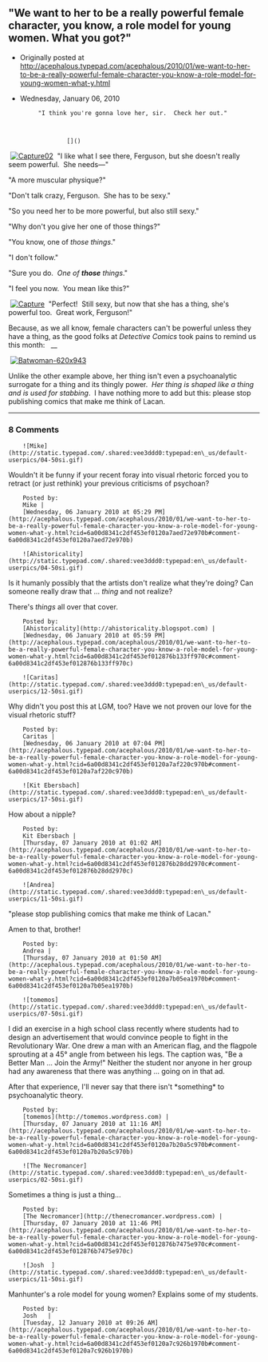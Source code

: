 ## "We want to her to be a really powerful female character, you know, a role model for young women.  What you got?"

 * Originally posted at http://acephalous.typepad.com/acephalous/2010/01/we-want-to-her-to-be-a-really-powerful-female-character-you-know-a-role-model-for-young-women-what-y.html
 * Wednesday, January 06, 2010



			"I think you're gonna love her, sir.  Check her out."

		

					[]()
			

 [![Capture02](http://acephalous.typepad.com/.a/6a00d8341c2df453ef0120a7ae94ac970b-320pi "Capture02")](http://acephalous.typepad.com/.a/6a00d8341c2df453ef0120a7ae94ac970b-pi) 
"I like what I see there, Ferguson, but she doesn't really seem powerful.  She needs—"

"A more muscular physique?"

"Don't talk crazy, Ferguson.  She has to be sexy."

"So you need her to be more powerful, but also still sexy."

"Why don't you give her one of those things?"

"You know, one of _those things_."

"I don't follow."

"Sure you do.  _One of_ _**those** things_."

"I feel you now.  You mean like this?"

 [![Capture](http://acephalous.typepad.com/.a/6a00d8341c2df453ef012876b0dc12970c-320pi "Capture")](http://acephalous.typepad.com/.a/6a00d8341c2df453ef012876b0dc12970c-pi) 
"Perfect!  Still sexy, but now that she has a thing, she's powerful too.  Great work, Ferguson!"

Because, as we all know, female characters can't be powerful unless they have a thing, as the good folks at _Detective Comics_ took pains to remind us this month:
 
__

 [![Batwoman-620x943](http://acephalous.typepad.com/.a/6a00d8341c2df453ef0120a7ae9c5f970b-500pi "Batwoman-620x943")](http://acephalous.typepad.com/.a/6a00d8341c2df453ef0120a7ae9c5f970b-pi)   

Unlike the other example above, her thing isn't even a psychoanalytic surrogate for a thing and its thingly power.  _Her thing is shaped like a thing and is used for stabbing_.  I have nothing more to add but this: please stop publishing comics that make me think of Lacan.  

			

* * *

### 8 Comments 

		

                
[]()

	

		![Mike](http://static.typepad.com/.shared:vee3ddd0:typepad:en\_us/default-userpics/04-50si.gif)
	

	

		

Wouldn't it be funny if your recent foray into visual rhetoric forced you to retract (or just rethink) your previous criticisms of psychoan?

	

		Posted by:
		Mike |
		[Wednesday, 06 January 2010 at 05:29 PM](http://acephalous.typepad.com/acephalous/2010/01/we-want-to-her-to-be-a-really-powerful-female-character-you-know-a-role-model-for-young-women-what-y.html?cid=6a00d8341c2df453ef0120a7aed72e970b#comment-6a00d8341c2df453ef0120a7aed72e970b)

[]()

	

		![Ahistoricality](http://static.typepad.com/.shared:vee3ddd0:typepad:en\_us/default-userpics/04-50si.gif)
	

	

		

Is it humanly possibly that the artists don't realize what they're doing? Can someone really draw that ... _thing_ and not realize?

There's _things_ all over that cover.

	

		Posted by:
		[Ahistoricality](http://ahistoricality.blogspot.com) |
		[Wednesday, 06 January 2010 at 05:59 PM](http://acephalous.typepad.com/acephalous/2010/01/we-want-to-her-to-be-a-really-powerful-female-character-you-know-a-role-model-for-young-women-what-y.html?cid=6a00d8341c2df453ef012876b133ff970c#comment-6a00d8341c2df453ef012876b133ff970c)

[]()

	

		![Caritas](http://static.typepad.com/.shared:vee3ddd0:typepad:en\_us/default-userpics/12-50si.gif)
	

	

		

Why didn't you post this at LGM, too?  Have we not proven our love for the visual rhetoric stuff?

	

		Posted by:
		Caritas |
		[Wednesday, 06 January 2010 at 07:04 PM](http://acephalous.typepad.com/acephalous/2010/01/we-want-to-her-to-be-a-really-powerful-female-character-you-know-a-role-model-for-young-women-what-y.html?cid=6a00d8341c2df453ef0120a7af220c970b#comment-6a00d8341c2df453ef0120a7af220c970b)

[]()

	

		![Kit Ebersbach](http://static.typepad.com/.shared:vee3ddd0:typepad:en\_us/default-userpics/17-50si.gif)
	

	

		

How about a nipple?

	

		Posted by:
		Kit Ebersbach |
		[Thursday, 07 January 2010 at 01:02 AM](http://acephalous.typepad.com/acephalous/2010/01/we-want-to-her-to-be-a-really-powerful-female-character-you-know-a-role-model-for-young-women-what-y.html?cid=6a00d8341c2df453ef012876b28dd2970c#comment-6a00d8341c2df453ef012876b28dd2970c)

[]()

	

		![Andrea](http://static.typepad.com/.shared:vee3ddd0:typepad:en\_us/default-userpics/11-50si.gif)
	

	

		

"please stop publishing comics that make me think of Lacan."

Amen to that, brother!

	

		Posted by:
		Andrea |
		[Thursday, 07 January 2010 at 01:50 AM](http://acephalous.typepad.com/acephalous/2010/01/we-want-to-her-to-be-a-really-powerful-female-character-you-know-a-role-model-for-young-women-what-y.html?cid=6a00d8341c2df453ef0120a7b05ea1970b#comment-6a00d8341c2df453ef0120a7b05ea1970b)

[]()

	

		![tomemos](http://static.typepad.com/.shared:vee3ddd0:typepad:en\_us/default-userpics/07-50si.gif)
	

	

		

I did an exercise in a high school class recently where students had to design an advertisement that would convince people to fight in the Revolutionary War.  One drew a man with an American flag, and the flagpole sprouting at a 45° angle from between his legs.  The caption was, "Be a Better Man … Join the Army!"  Neither the student nor anyone in her group had any awareness that there was anything … going on in that ad.

After that experience, I'll never say that there isn't \*something\* to psychoanalytic theory.

	

		Posted by:
		[tomemos](http://tomemos.wordpress.com) |
		[Thursday, 07 January 2010 at 11:16 AM](http://acephalous.typepad.com/acephalous/2010/01/we-want-to-her-to-be-a-really-powerful-female-character-you-know-a-role-model-for-young-women-what-y.html?cid=6a00d8341c2df453ef0120a7b20a5c970b#comment-6a00d8341c2df453ef0120a7b20a5c970b)

[]()

	

		![The Necromancer](http://static.typepad.com/.shared:vee3ddd0:typepad:en\_us/default-userpics/02-50si.gif)
	

	

		

Sometimes a thing is just a thing...

	

		Posted by:
		[The Necromancer](http://thenecromancer.wordpress.com) |
		[Thursday, 07 January 2010 at 11:46 PM](http://acephalous.typepad.com/acephalous/2010/01/we-want-to-her-to-be-a-really-powerful-female-character-you-know-a-role-model-for-young-women-what-y.html?cid=6a00d8341c2df453ef012876b7475e970c#comment-6a00d8341c2df453ef012876b7475e970c)

[]()

	

		![Josh  ](http://static.typepad.com/.shared:vee3ddd0:typepad:en\_us/default-userpics/11-50si.gif)
	

	

		

Manhunter's a role model for young women? Explains some of my students.

	

		Posted by:
		Josh   |
		[Tuesday, 12 January 2010 at 09:26 AM](http://acephalous.typepad.com/acephalous/2010/01/we-want-to-her-to-be-a-really-powerful-female-character-you-know-a-role-model-for-young-women-what-y.html?cid=6a00d8341c2df453ef0120a7c926b1970b#comment-6a00d8341c2df453ef0120a7c926b1970b)

		

        